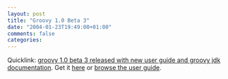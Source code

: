 ```yaml
---
layout: post
title: "Groovy 1.0 Beta 3"
date: "2004-01-23T19:49:00+01:00"
comments: false
categories: 
---
```


<p>Quicklink: <a href="http://radio.weblogs.com/0112098/2004/01/23.html#a449">groovy 1.0 beta 3 released with new user guide and groovy jdk documentation</a>. Get it <a href="http://groovy.codehaus.org/download.html">here</a> or <a href="http://groovy.codehaus.org/guide.html">browse the user guide</a>.</p>



